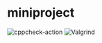 # miniproject

![cppcheck-action](https://github.com/99002461/miniproject/workflows/cppcheck-action/badge.svg?branch=master)
![Valgrind](https://github.com/99002461/miniproject/workflows/Valgrind/badge.svg?branch=master)
